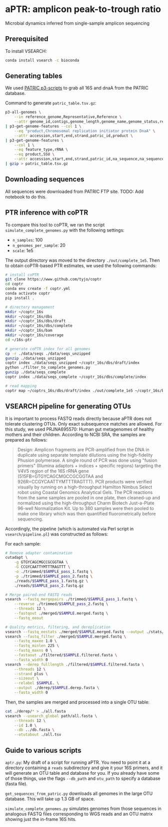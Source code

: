 # aPTR: amplicon peak-to-trough ratio
Microbial dynamics inferred from single-sample amplicon sequencing

## Prerequisited
To install VSEARCH:
```bash
conda install vsearch -c bioconda
```


## Generating tables
We used [PATRIC p3-scripts](https://github.com/PATRIC3/PATRIC-distribution) to grab all 16S and dnaA from the PATRIC database.

Command to generate `patric_table.tsv.gz`:

```bash
p3-all-genomes \
    --in reference_genome,Representative,Reference \
    --attr genome_id,contigs,genome_length,genome_name,genome_status,reference_genome \
| p3-get-genome-features --col 1 \
    --eq "product,Chromosomal replication initiator protein DnaA" \
    --attr accession,start,end,strand,patric_id,product \
| p3-get-genome-features \
    --col 1 \
    --eq feature_type,rRNA \
    --eq product,SSU \
    --attr accession,start,end,strand,patric_id,na_sequence,na_sequence_md5,product \
| gzip > patric_table.tsv.gz
```

## Downloading sequences
All sequences were downloaded from PATRIC FTP site. TODO: Add notebook to do this.

## PTR inference with coPTR
To compare this tool to coPTR, we ran the script `simulate_complete_genomes.py` with the following settings:
* `n_samples`: 100
* `n_genomes_per_sample`: 20
* `scale`: 1e5

The output directory was moved to the directory `./out/complete_1e5`. Then to obtain coPTR-based PTR estimates, we used the following commands:
```bash
# install coPTR
git clone https://www.github.com/tyjo/coptr
cd coptr
conda env create -f coptr.yml
conda activate coptr
pip install .

# directory management
mkdir ~/coptr_16s
mkdir ~/coptr_16s/dbs
mkdir ~/coptr_16s/dbs/draft
mkdir ~/coptr_16s/dbs/complete
mkdir ~/coptr_16s/bam
mkdir ~/coptr_16s/coverage
cd ~/16s-ptr

# generate coPTR index for all genomes
cp -r ./data/seqs ./data/seqs_unzipped
gunzip ./data/seqs_unzipped
coptr index ./data/seqs_unzipped ~/coptr_16s/dbs/draft/index
python ./filter_to_complete_genomes.py
gunzip ./data/seqs_complete
coptr index ./data/seqs_complete ~/coptr_16s/dbs/complete/index

# read mapping
coptr map ~/coptrs_16s/dbs/draft/index ./out/complete_1e5 ~/coptr_16s/bam
```

## VSEARCH pipeline for generating OTUs
It is important to process FASTQ reads directly because aPTR does not tolerate clustering OTUs. Only exact subsequence matches are allowed. For this study, we used PRJNA695570: Human gut metagenomes of healthy mothers and their children. According to NCBI SRA, the samples are prepared as follows:

>Design: Amplicon fragments are PCR-amplified from the DNA in duplicate using separate template dilutions using the high-fidelity Phusion polymerase. A single round of PCR was done using "fusion primers" (Illumina adaptors + indices + specific regions) targeting the V4V5 region of the 16S rRNA gene (515FB=GTGYCAGCMGCCGCGGTAA and 926R=CCGYCAATTYMTTTRAGTTT). PCR products were verified visually by running on a high-throughput Hamilton Nimbus Select robot using Coastal Genomics Analytical Gels. The PCR reactions from the same samples are pooled in one plate, then cleaned-up and normalized using the high-throughput Charm Biotech Just-a-Plate 96-well Normalization Kit. Up to 380 samples were then pooled to make one library which was then quantified fluorometrically before sequencing.

Accordingly, the pipeline (which is automated via Perl script in `vsearch/pipeline.pl`) was constructed as follows:

For each sample:
```bash
# Remove adapter contamination
cutadapt \
    -g GTGYCAGCMGCCGCGGTAA \
    -G CCGYCAATTYMTTTRAGTTT \
    -o ./trimmed/$SAMPLE_pass_1.fastq \
    -p ./trimmed/$SAMPLE_pass_2.fastq \
    ./reads/$SAMPLE_pass_1.fastq.gz \
    ./reads/$SAMPLE_pass_2.fastq.gz

# Merge paired-end FASTQ reads
vsearch --fastq_mergepairs ./trimmed/$SAMPLE_pass_1.fastq \
    --reverse ./trimmed/$SAMPLE_pass_2.fastq \
    --threads 12 \
    --fastqout ./merged/$SAMPLE.merged.fastq \
    --fastq_eeout

# Quality metrics, filtering, and dereplication
vsearch --fastq_eestats ./merged/$SAMPLE.merged.fastq --output ./stats/$SAMPLE.stats
vsearch --fastq_filter ./merged/$SAMPLE.merged.fastq \
    --fastq_maxee 1.0 \
    --fastq_minlen 225 \
    --fastq_maxns 0 \
    --fastaout ./filtered/$SAMPLE.filtered.fasta \
    --fasta_width 0
vsearch --derep_fulllength ./filtered/$SAMPLE.filtered.fasta \
    --threads 12 \
    --strand plus \
    --sizeout \
    --relabel $SAMPLE. \
    --output ./derep/$SAMPLE.derep.fasta \
    --fasta_width 0
```

Then, the samples are merged and processed into a single OTU table:
```bash
cat ./derep/* > ./all.fasta
vsearch --usearch_global path/all.fasta \
    --threads 12 \
    --id 1.0 \
    --db ../db.fasta \
    --otutabout ./all.tsv
```

## Guide to various scripts
`aptr.py`: My draft of a script for running aPTR. You need to point it at a 
directory containing a `reads` subdirectory and give it your 16S primers, 
and it will generate an OTU table and database for you. If you already have some
of those things, use the flags `--db_path` and `otu_path` to specify a database (fasta file).

`get_sequences_from_patric.py` downloads all genomes in the large OTU database. This will take up 1.3 GB of space.

`simulate_complete_genomes.py` simulates genomes from those sequences in analogous FASTQ files corresponding to WGS reads and an OTU matrix showing just the in-frame 16S hits. 